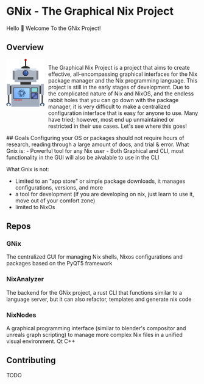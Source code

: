 # GNix - The Graphical Nix Project
Hello 👋 Welcome To the GNix Project!
## Overview
<div style="display: flex; align-items: flex-start;">
  <img src="../assets/gnix_robot.png" width="100" style="margin-right: 10px;" align="right">
  <p>
    The Graphical Nix Project is a project that aims to create effective, all-encompassing graphical interfaces for the Nix package manager and the Nix programming language. This project is still in the early stages of development. Due to the complicated nature of Nix and NixOS, and the endless rabbit holes that you can go down with the package manager, it is very difficult to make a centralized configuration interface that is easy for anyone to use. Many have tried; however, most end up unmaintained or restricted in their use cases. Let's see where this goes!
  </p>
</div>
## Goals
Configuring your OS or packages should not require hours of research, reading through a large amount of docs, and trial & error.
What Gnix is:
 - Powerful tool for any Nix user
 - Both Graphical and CLI, most functionality in the GUI will also be aivalable to use in the CLI
   
What Gnix is not:
 - Limited to an "app store" or simple package downloads, it manages configurations, versions, and more
 - a tool for development (if you are developing on nix, just learn to use it, move out of your comfort zone)
 - limited to NixOs
## Repos
### GNix
The centralized GUI for managing Nix shells, Nixos configurations and packages
based on the PyQT5 framework
### NixAnalyzer
The backend for the GNix project, a rust CLI that functions similar to a language server, but it can also refactor, templates and generate nix code
### NixNodes
A graphical programming interface (similar to blender's compositor and unreals graph scripting) to manage more complex Nix files in a unified visual environment. Qt C++
## Contributing
TODO
<!--

**Here are some ideas to get you started:**

🙋‍♀️ A short introduction - what is your organization all about?
🌈 Contribution guidelines - how can the community get involved?
👩‍💻 Useful resources - where can the community find your docs? Is there anything else the community should know?
🍿 Fun facts - what does your team eat for breakfast?
🧙 Remember, you can do mighty things with the power of [Markdown](https://docs.github.com/github/writing-on-github/getting-started-with-writing-and-formatting-on-github/basic-writing-and-formatting-syntax)
-->
